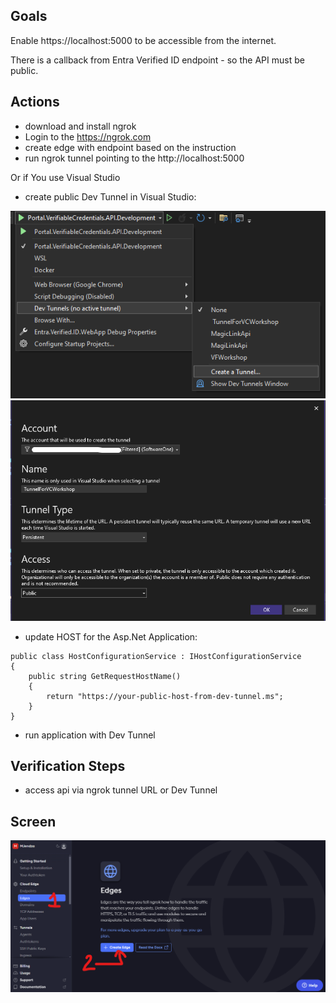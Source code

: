## Goals
Enable https://localhost:5000 to be accessible from the internet.

There is a callback from Entra Verified ID endpoint - so the API must be public.

## Actions

- download and install ngrok
- Login to the https://ngrok.com
- create edge with endpoint based on the instruction
- run ngrok tunnel pointing to the http://localhost:5000

Or if You use Visual Studio 

- create public Dev Tunnel in Visual Studio:

![how-to-create-dev-tunnel](dev-tunnel-create.png)
![how-to-create-dev-tunnel](dev-tunnel-setup.png)
- update HOST for the Asp.Net Application:
```
public class HostConfigurationService : IHostConfigurationService
{
    public string GetRequestHostName()
    {
        return "https://your-public-host-from-dev-tunnel.ms";
    }
}
```
- run application with Dev Tunnel

## Verification Steps
- access api via ngrok tunnel URL or Dev Tunnel

## Screen
![how-to-setup](ngrok-setup-edge.png)
